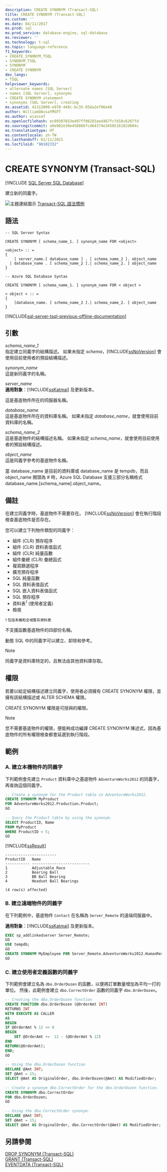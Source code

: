 ```yaml
---
description: CREATE SYNONYM (Transact-SQL)
title: CREATE SYNONYM (Transact-SQL)
ms.custom: ''
ms.date: 04/11/2017
ms.prod: sql
ms.prod_service: database-engine, sql-database
ms.reviewer: ''
ms.technology: t-sql
ms.topic: language-reference
f1_keywords:
- CREATE_SYNONYM_TSQL
- SYNONYM_TSQL
- SYNONYM
- CREATE SYNONYM
dev_langs:
- TSQL
helpviewer_keywords:
- alternate names [SQL Server]
- names [SQL Server], synonyms
- CREATE SYNONYM statement
- synonyms [SQL Server], creating
ms.assetid: 41313809-e970-449c-bc35-85da2ef96e48
author: WilliamDAssafMSFT
ms.author: wiassaf
ms.openlocfilehash: ec09397653e497ff06283aed467fcfd18c6267fd
ms.sourcegitcommit: a9e982e30e458866fcd64374e3458516182d604c
ms.translationtype: HT
ms.contentlocale: zh-TW
ms.lasthandoff: 01/11/2021
ms.locfileid: "98102332"
---
```

# <a name="create-synonym-transact-sql"></a>CREATE SYNONYM (Transact-SQL)

[!INCLUDE [SQL Server SQL Database](../../includes/applies-to-version/sql-asdb.md)]

  建立新的同義字。  
  
 ![主題連結圖示](../../database-engine/configure-windows/media/topic-link.gif "主題連結圖示") [Transact-SQL 語法慣例](../../t-sql/language-elements/transact-sql-syntax-conventions-transact-sql.md)  
  
## <a name="syntax"></a>語法  
  
```syntaxsql  
-- SQL Server Syntax  
  
CREATE SYNONYM [ schema_name_1. ] synonym_name FOR <object>  
  
<object> :: =  
{  
    [ server_name.[ database_name ] . [ schema_name_2 ]. object_name   
  | database_name . [ schema_name_2 ].| schema_name_2. ] object_name  
}  
```  
  
```  
-- Azure SQL Database Syntax  
  
CREATE SYNONYM [ schema_name_1. ] synonym_name FOR < object >  
  
< object > :: =  
{  
    [database_name. [ schema_name_2 ].| schema_name_2. ] object_name  
}  
```  
  
[!INCLUDE[sql-server-tsql-previous-offline-documentation](../../includes/sql-server-tsql-previous-offline-documentation.md)]

## <a name="arguments"></a>引數
 *schema_name_1*  
 指定建立同義字的結構描述。 如果未指定 *schema*，[!INCLUDE[ssNoVersion](../../includes/ssnoversion-md.md)] 會使用目前使用者的預設結構描述。  
  
 *synonym_name*  
 這是新同義字的名稱。  
  
 *server_name*  
 **適用對象**：[!INCLUDE[ssKatmai](../../includes/sskatmai-md.md)] 及更新版本。  
  
 這是基底物件所在的伺服器名稱。  
  
 *database_name*  
 這是基底物件所在的資料庫名稱。 如果未指定 *database_name*，就會使用目前資料庫的名稱。  
  
 *schema_name_2*  
 這是基底物件的結構描述名稱。 如果未指定 *schema_name*，就會使用目前使用者的預設結構描述。  
  
 *object_name*  
 這是同義字參考的基底物件名稱。  
  
 當 database_name 是目前的資料庫或 database_name 是 tempdb，而且 object_name 開頭為 # 時，Azure SQL Database 支援三部分名稱格式 database_name.[schema_name].object_name。  
  
## <a name="remarks"></a>備註  
 在建立同義字時，基底物件不需要存在。 [!INCLUDE[ssNoVersion](../../includes/ssnoversion-md.md)] 會在執行階段檢查基底物件是否存在。  
  
 您可以建立下列物件類型的同義字：  
  
- 組件 (CLR) 預存程序
- 組件 (CLR) 資料表值函式
- 組件 (CLR) 純量函數
- 組件彙總 (CLR) 彙總函式
- 複寫篩選程序
- 擴充預存程序
- SQL 純量函數
- SQL 資料表值函式
- SQL 嵌入資料表值函式
- SQL 預存程序
- 資料表<sup>1</sup> (使用者定義)
- 檢視

 <sup>1 包括本機和全域暫存資料表</sup>  
  
 不支援函數基底物件的四部份名稱。  
  
 動態 SQL 中的同義字可以建立、卸除和參考。
 
 > [!NOTE]
 > 同義字是資料庫特定的，且無法由其他資料庫存取。
  
## <a name="permissions"></a>權限  
 若要以給定結構描述建立同義字，使用者必須擁有 CREATE SYNONYM 權限，並擁有該結構描述或 ALTER SCHEMA 權限。  
  
 CREATE SYNONYM 權限是可授與的權限。  
  
> [!NOTE]  
>  您不需要基底物件的權限，便能夠成功編譯 CREATE SYNONYM 陳述式，因為基底物件的所有權限檢查都會延遲到執行階段。  
  
## <a name="examples"></a>範例  
  
### <a name="a-creating-a-synonym-for-a-local-object"></a>A. 建立本機物件的同義字  
 下列範例會先建立 `Product` 資料庫中之基底物件 `AdventureWorks2012` 的同義字，再查詢這個同義字。  
  
```sql 
-- Create a synonym for the Product table in AdventureWorks2012.  
CREATE SYNONYM MyProduct  
FOR AdventureWorks2012.Production.Product;  
GO  
  
-- Query the Product table by using the synonym.  
SELECT ProductID, Name   
FROM MyProduct  
WHERE ProductID < 5;  
GO  
```  
  
 [!INCLUDE[ssResult](../../includes/ssresult-md.md)]  
  
 ```
 ----------------------- 
 ProductID   Name 
 ----------- -------------------------- 
 1           Adjustable Race 
 2           Bearing Ball 
 3           BB Ball Bearing 
 4           Headset Ball Bearings 

 (4 row(s) affected)
``` 
  
### <a name="b-creating-a-synonym-to-remote-object"></a>B. 建立遠端物件的同義字  
 在下列範例中，基底物件 `Contact` 在名稱為 `Server_Remote` 的遠端伺服器中。  
  
**適用對象**：[!INCLUDE[ssKatmai](../../includes/sskatmai-md.md)] 及更新版本。  
  
```sql 
EXEC sp_addlinkedserver Server_Remote;  
GO  
USE tempdb;  
GO  
CREATE SYNONYM MyEmployee FOR Server_Remote.AdventureWorks2012.HumanResources.Employee;  
GO  
```  
  
### <a name="c-creating-a-synonym-for-a-user-defined-function"></a>C. 建立使用者定義函數的同義字  
 下列範例會建立名為 `dbo.OrderDozen` 的函數，以便將訂單數量增加為平均一打的單位。 然後，此範例會建立 `dbo.CorrectOrder` 函數的同義字 `dbo.OrderDozen`。  
  
```sql  
-- Creating the dbo.OrderDozen function  
CREATE FUNCTION dbo.OrderDozen (@OrderAmt INT)  
RETURNS INT  
WITH EXECUTE AS CALLER  
AS  
BEGIN  
IF @OrderAmt % 12 <> 0  
BEGIN  
    SET @OrderAmt +=  12 - (@OrderAmt % 12)  
END  
RETURN(@OrderAmt);  
END;  
GO  
  
-- Using the dbo.OrderDozen function  
DECLARE @Amt INT;  
SET @Amt = 15;  
SELECT @Amt AS OriginalOrder, dbo.OrderDozen(@Amt) AS ModifiedOrder;  
  
-- Create a synonym dbo.CorrectOrder for the dbo.OrderDozen function.  
CREATE SYNONYM dbo.CorrectOrder  
FOR dbo.OrderDozen;  
GO  
  
-- Using the dbo.CorrectOrder synonym.  
DECLARE @Amt INT;  
SET @Amt = 15;  
SELECT @Amt AS OriginalOrder, dbo.CorrectOrder(@Amt) AS ModifiedOrder;  
```  
  
## <a name="see-also"></a>另請參閱  
 [DROP SYNONYM &#40;Transact-SQL&#41;](../../t-sql/statements/drop-synonym-transact-sql.md)   
 [GRANT &#40;Transact-SQL&#41;](../../t-sql/statements/grant-transact-sql.md)   
 [EVENTDATA &#40;Transact-SQL&#41;](../../t-sql/functions/eventdata-transact-sql.md)  
  
  
